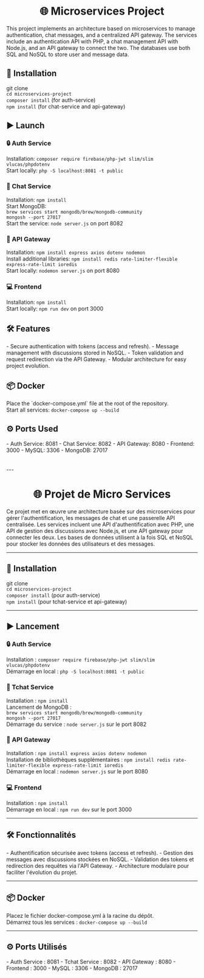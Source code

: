 <center><h1>🌐 Microservices Project</h1></center> <p>This project implements an architecture based on microservices to manage authentication, chat messages, and a centralized API gateway. The services include an authentication API with PHP, a chat management API with Node.js, and an API gateway to connect the two. The databases use both SQL and NoSQL to store user and message data.</p>
<h2>🚀 Installation</h2> <p align="left"> git clone <br> <code>cd microservices-project</code> <br> <code>composer install</code> (for auth-service) <br> <code>npm install</code> (for chat-service and api-gateway) <br> </p>
<h2>▶️ Launch</h2> <h3>🔒 Auth Service</h3> <p align="left"> Installation: <code>composer require firebase/php-jwt slim/slim vlucas/phpdotenv</code><br> Start locally: <code>php -S localhost:8081 -t public</code> </p> <h3>💬 Chat Service</h3> <p align="left"> Installation: <code>npm install</code><br> Start MongoDB: <br> <code>brew services start mongodb/brew/mongodb-community</code><br> <code>mongosh --port 27017</code><br> Start the service: <code>node server.js</code> on port 8082 </p> <h3>🚪 API Gateway</h3> <p align="left"> Installation: <code>npm install express axios dotenv nodemon</code><br> Install additional libraries: <code>npm install redis rate-limiter-flexible express-rate-limit ioredis</code><br> Start locally: <code>nodemon server.js</code> on port 8080 </p> <h3>💻 Frontend</h3> <p align="left"> Installation: <code>npm install</code><br> Start locally: <code>npm run dev</code> on port 3000 </p>
<h2>🛠 Features</h2> - Secure authentication with tokens (access and refresh). - Message management with discussions stored in NoSQL. - Token validation and request redirection via the API Gateway. - Modular architecture for easy project evolution.
<h2>📦 Docker</h2> <p> Place the `docker-compose.yml` file at the root of the repository.<br> Start all services: <code>docker-compose up --build</code> </p>
<h2>⚙️ Ports Used</h2> - Auth Service: 8081 - Chat Service: 8082 - API Gateway: 8080 - Frontend: 3000 - MySQL: 3306 - MongoDB: 27017

<br>
<br>
<br>
---
<center><h1>🌐 Projet de Micro Services</h1></center>
<p>Ce projet met en œuvre une architecture basée sur des microservices pour gérer l'authentification, les messages de chat et une passerelle API centralisée. Les services incluent une API d'authentification avec PHP, une API de gestion des discussions avec Node.js, et une API gateway pour connecter les deux. Les bases de données utilisent à la fois SQL et NoSQL pour stocker les données des utilisateurs et des messages.</p>

---

<h2>🚀 Installation</h2>
<p align="left">
    git clone <br>
    <code>cd microservices-project</code> <br>
    <code>composer install</code> (pour auth-service) <br>
    <code>npm install</code> (pour tchat-service et api-gateway) <br>
</p>

---

<h2>▶️ Lancement</h2>

<h3>🔒 Auth Service</h3>
<p align="left">
    Installation : <code>composer require firebase/php-jwt slim/slim vlucas/phpdotenv</code><br>
    Démarrage en local : <code>php -S localhost:8081 -t public</code>
</p>

<h3>💬 Tchat Service</h3>
<p align="left">
    Installation : <code>npm install</code><br>
    Lancement de MongoDB : <br>
    <code>brew services start mongodb/brew/mongodb-community</code><br>
    <code>mongosh --port 27017</code><br>
    Démarrage du service : <code>node server.js</code> sur le port 8082
</p>

<h3>🚪 API Gateway</h3>
<p align="left">
    Installation : <code>npm install express axios dotenv nodemon</code><br>
    Installation de bibliothèques supplémentaires : <code>npm install redis rate-limiter-flexible express-rate-limit ioredis</code><br>
    Démarrage en local : <code>nodemon server.js</code> sur le port 8080
</p>

<h3>💻 Frontend</h3>
<p align="left">
    Installation : <code>npm install</code><br>
    Démarrage en local : <code>npm run dev</code> sur le port 3000
</p>

---

<h2>🛠 Fonctionnalités</h2>
- Authentification sécurisée avec tokens (access et refresh).
- Gestion des messages avec discussions stockées en NoSQL.
- Validation des tokens et redirection des requêtes via l'API Gateway.
- Architecture modulaire pour faciliter l'évolution du projet.

---

<h2>📦 Docker</h2>
<p>
    Placez le fichier docker-compose.yml à la racine du dépôt.<br>
    Démarrez tous les services : <code>docker-compose up --build</code>
</p>

---

<h2>⚙️ Ports Utilisés</h2>
- Auth Service : 8081  
- Tchat Service : 8082  
- API Gateway : 8080  
- Frontend : 3000  
- MySQL : 3306  
- MongoDB : 27017  






